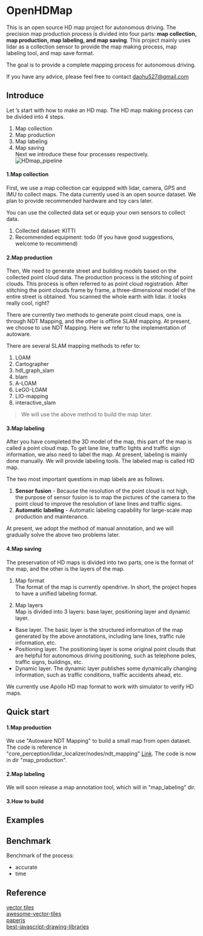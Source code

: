 # OpenHDMap
This is an open source HD map project for autonomous driving. The precision map production process is divided into four parts: **map collection, map production, map labeling, and map saving**. This project mainly uses lidar as a collection sensor to provide the map making process, map labeling tool, and map save format.  

The goal is to provide a complete mapping process for autonomous driving.  

If you have any advice, please feel free to contact [daohu527@gmail.com]()  

## Introduce  
Let ’s start with how to make an HD map. The HD map making process can be divided into 4 steps. 
1. Map collection
2. Map production
3. Map labeling
4. Map saving  
Next we introduce these four processes respectively.  
![HDmap_pipeline](doc/img/hdmap_pipeline.jpg)  

#### 1.Map collection
First, we use a map collection car equipped with lidar, camera, GPS and IMU to collect maps. The data currently used is an open source dataset. We plan to provide recommended hardware and toy cars later.  

You can use the collected data set or equip your own sensors to collect data.    
1. Collected dataset: KITTI  
2. Recommended equipment: todo (If you have good suggestions, welcome to recommend)  

#### 2.Map production
Then, We need to generate street and building models based on the collected point cloud data. The production process is the stitching of point clouds. This process is often referred to as point cloud registration. After stitching the point clouds frame by frame, a three-dimensional model of the entire street is obtained. You scanned the whole earth with lidar. it looks really cool, right?  

There are currently two methods to generate point cloud maps, one is through NDT Mapping, and the other is offline SLAM mapping. At present, we choose to use NDT Mapping. Here we refer to the implementation of autoware.  

There are several SLAM mapping methods to refer to:  
1. LOAM
2. Cartographer
3. hdl_graph_slam
4. blam
5. A-LOAM
6. LeGO-LOAM
7. LIO-mapping
8. interactive_slam

> We will use the above method to build the map later.

#### 3.Map labeling
After you have completed the 3D model of the map, this part of the map is called a point cloud map. To get lane line, traffic lights and traffic sign information, we also need to label the map. At present, labeling is mainly done manually. We will provide labeling tools. The labeled map is called HD map.  

The two most important questions in map labels are as follows.  
1. **Sensor fusion** - Because the resolution of the point cloud is not high, the purpose of sensor fusion is to map the pictures of the camera to the point cloud to improve the resolution of lane lines and traffic signs.  
2. **Automatic labeling** - Automatic labeling capability for large-scale map production and maintenance.  

At present, we adopt the method of manual annotation, and we will gradually solve the above two problems later.  


#### 4.Map saving
The preservation of HD maps is divided into two parts, one is the format of the map, and the other is the layers of the map.
1. Map format   
The format of the map is currently opendrive. In short, the project hopes to have a unified labeling format.  

2. Map layers    
Map is divided into 3 layers: base layer, positioning layer and dynamic layer.
* Base layer. The basic layer is the structured information of the map generated by the above annotations, including lane lines, traffic rule information, etc.  
* Positioning layer. The positioning layer is some original point clouds that are helpful for autonomous driving positioning, such as telephone poles, traffic signs, buildings, etc.  
* Dynamic layer. The dynamic layer publishes some dynamically changing information, such as traffic conditions, traffic accidents ahead, etc.

We currently use Apollo HD map format to work with simulator to verify HD maps.  

## Quick start

#### 1.Map production
We use "Autoware NDT Mapping" to build a small map from open dataset. The code is reference in "core_perception/lidar_localizer/nodes/ndt_mapping" [Link](https://gitlab.com/autowarefoundation/autoware.ai/core_perception). The code is now in dir "map_production".  

#### 2.Map labeling
We will soon release a map annotation tool, which will in "map_labeling" dir.  

#### 3.How to build

## Examples  

## Benchmark  
Benchmark of the process:  
* accurate
* time

## Reference
[vector tiles](https://docs.mapbox.com/vector-tiles/reference/)  
[awesome-vector-tiles](https://github.com/mapbox/awesome-vector-tiles)  
[paperjs](http://paperjs.org/examples/hit-testing/)  
[best-javascript-drawing-libraries](https://www.slant.co/topics/28/~best-javascript-drawing-libraries)  

